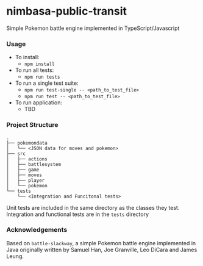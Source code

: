 # nimbasa-public-transit
Simple Pokemon battle engine implemented in TypeScript/Javascript

### Usage
* To install:
  * `npm install`
* To run all tests:
  * `npm run tests`
* To run a single test suite:
  * `npm run test-single -- <path_to_test_file>`
  * `npm run test -- <path_to_test_file>`
* To run application:
  * TBD

### Project Structure
```
.
├── pokemondata
│   └── <JSON data for moves and pokemon>
├── src
│   ├── actions
│   ├── battlesystem
│   ├── game
│   ├── moves
│   ├── player
│   └── pokemon
└── tests
    └── <Integration and Funcitonal tests>
```
Unit tests are included in the same directory as the classes they test. Integration and functional tests are in the `tests` directory


### Acknowledgements
Based on `battle-slackway`, a simple Pokemon battle engine implemented in Java originally written by Samuel Han, Joe Granville, Leo DiCara and James Leung.
